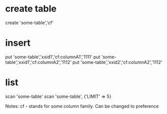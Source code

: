# create table
create 'some-table','cf'

# insert
put 'some-table','xxid1','cf:columnA1','1111'
put 'some-table','xxid1','cf:columnA2','1112'
put 'some-table','xxid2','cf:columnA2','1112'

# list
scan 'some-table'
scan 'some-table', {'LIMIT' => 5}



Notes:
cf - stands for some column family. Can be changed to preference
